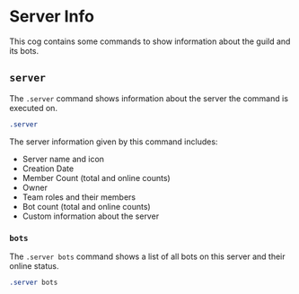 # Server Info

This cog contains some commands to show information about the guild and its bots.

## `server`
The `.server` command shows information about the server the command is executed on.

```css
.server
```

The server information given by this command includes:

- Server name and icon
- Creation Date
- Member Count (total and online counts)
- Owner
- Team roles and their members
- Bot count (total and online counts)
- Custom information about the server


### `bots`
The `.server bots` command shows a list of all bots on this server and their online status.

```css
.server bots
```
